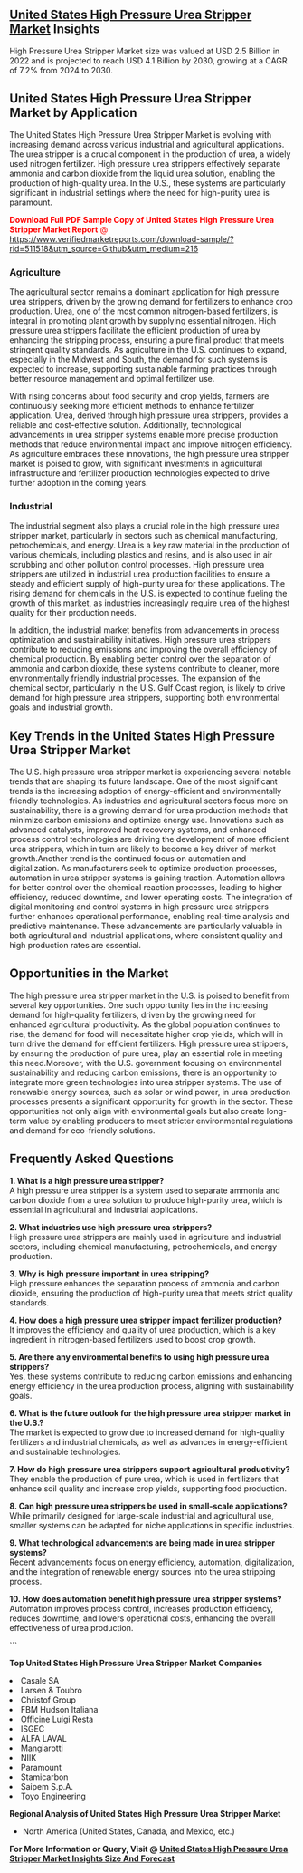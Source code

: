 <h2><a href="https://www.verifiedmarketreports.com/download-sample/?rid=511518&amp;utm_source=Github&amp;utm_medium=216" target="_blank">United States High Pressure Urea Stripper Market</a> Insights</h2><p>High Pressure Urea Stripper Market size was valued at USD 2.5 Billion in 2022 and is projected to reach USD 4.1 Billion by 2030, growing at a CAGR of 7.2% from 2024 to 2030.</p><p><h2>United States High Pressure Urea Stripper Market by Application</h2>The United States High Pressure Urea Stripper Market is evolving with increasing demand across various industrial and agricultural applications. The urea stripper is a crucial component in the production of urea, a widely used nitrogen fertilizer. High pressure urea strippers effectively separate ammonia and carbon dioxide from the liquid urea solution, enabling the production of high-quality urea. In the U.S., these systems are particularly significant in industrial settings where the need for high-purity urea is paramount. <p><span class=""><span style="color: #ff0000;"><strong>Download Full PDF Sample Copy of United States High Pressure Urea Stripper Market Report</strong> @ </span><a href="https://www.verifiedmarketreports.com/download-sample/?rid=511518&amp;utm_source=Github&amp;utm_medium=216" target="_blank">https://www.verifiedmarketreports.com/download-sample/?rid=511518&amp;utm_source=Github&amp;utm_medium=216</a></span></p><h3>Agriculture</h3><p>The agricultural sector remains a dominant application for high pressure urea strippers, driven by the growing demand for fertilizers to enhance crop production. Urea, one of the most common nitrogen-based fertilizers, is integral in promoting plant growth by supplying essential nitrogen. High pressure urea strippers facilitate the efficient production of urea by enhancing the stripping process, ensuring a pure final product that meets stringent quality standards. As agriculture in the U.S. continues to expand, especially in the Midwest and South, the demand for such systems is expected to increase, supporting sustainable farming practices through better resource management and optimal fertilizer use.</p><p>With rising concerns about food security and crop yields, farmers are continuously seeking more efficient methods to enhance fertilizer application. Urea, derived through high pressure urea strippers, provides a reliable and cost-effective solution. Additionally, technological advancements in urea stripper systems enable more precise production methods that reduce environmental impact and improve nitrogen efficiency. As agriculture embraces these innovations, the high pressure urea stripper market is poised to grow, with significant investments in agricultural infrastructure and fertilizer production technologies expected to drive further adoption in the coming years.</p><h3>Industrial</h3><p>The industrial segment also plays a crucial role in the high pressure urea stripper market, particularly in sectors such as chemical manufacturing, petrochemicals, and energy. Urea is a key raw material in the production of various chemicals, including plastics and resins, and is also used in air scrubbing and other pollution control processes. High pressure urea strippers are utilized in industrial urea production facilities to ensure a steady and efficient supply of high-purity urea for these applications. The rising demand for chemicals in the U.S. is expected to continue fueling the growth of this market, as industries increasingly require urea of the highest quality for their production needs.</p><p>In addition, the industrial market benefits from advancements in process optimization and sustainability initiatives. High pressure urea strippers contribute to reducing emissions and improving the overall efficiency of chemical production. By enabling better control over the separation of ammonia and carbon dioxide, these systems contribute to cleaner, more environmentally friendly industrial processes. The expansion of the chemical sector, particularly in the U.S. Gulf Coast region, is likely to drive demand for high pressure urea strippers, supporting both environmental goals and industrial growth.</p><h2>Key Trends in the United States High Pressure Urea Stripper Market</h2>The U.S. high pressure urea stripper market is experiencing several notable trends that are shaping its future landscape. One of the most significant trends is the increasing adoption of energy-efficient and environmentally friendly technologies. As industries and agricultural sectors focus more on sustainability, there is a growing demand for urea production methods that minimize carbon emissions and optimize energy use. Innovations such as advanced catalysts, improved heat recovery systems, and enhanced process control technologies are driving the development of more efficient urea strippers, which in turn are likely to become a key driver of market growth.Another trend is the continued focus on automation and digitalization. As manufacturers seek to optimize production processes, automation in urea stripper systems is gaining traction. Automation allows for better control over the chemical reaction processes, leading to higher efficiency, reduced downtime, and lower operating costs. The integration of digital monitoring and control systems in high pressure urea strippers further enhances operational performance, enabling real-time analysis and predictive maintenance. These advancements are particularly valuable in both agricultural and industrial applications, where consistent quality and high production rates are essential.<h2>Opportunities in the Market</h2>The high pressure urea stripper market in the U.S. is poised to benefit from several key opportunities. One such opportunity lies in the increasing demand for high-quality fertilizers, driven by the growing need for enhanced agricultural productivity. As the global population continues to rise, the demand for food will necessitate higher crop yields, which will in turn drive the demand for efficient fertilizers. High pressure urea strippers, by ensuring the production of pure urea, play an essential role in meeting this need.Moreover, with the U.S. government focusing on environmental sustainability and reducing carbon emissions, there is an opportunity to integrate more green technologies into urea stripper systems. The use of renewable energy sources, such as solar or wind power, in urea production processes presents a significant opportunity for growth in the sector. These opportunities not only align with environmental goals but also create long-term value by enabling producers to meet stricter environmental regulations and demand for eco-friendly solutions.<h2>Frequently Asked Questions</h2><p><b>1. What is a high pressure urea stripper?</b><br> A high pressure urea stripper is a system used to separate ammonia and carbon dioxide from a urea solution to produce high-purity urea, which is essential in agricultural and industrial applications.</p><p><b>2. What industries use high pressure urea strippers?</b><br> High pressure urea strippers are mainly used in agriculture and industrial sectors, including chemical manufacturing, petrochemicals, and energy production.</p><p><b>3. Why is high pressure important in urea stripping?</b><br> High pressure enhances the separation process of ammonia and carbon dioxide, ensuring the production of high-purity urea that meets strict quality standards.</p><p><b>4. How does a high pressure urea stripper impact fertilizer production?</b><br> It improves the efficiency and quality of urea production, which is a key ingredient in nitrogen-based fertilizers used to boost crop growth.</p><p><b>5. Are there any environmental benefits to using high pressure urea strippers?</b><br> Yes, these systems contribute to reducing carbon emissions and enhancing energy efficiency in the urea production process, aligning with sustainability goals.</p><p><b>6. What is the future outlook for the high pressure urea stripper market in the U.S.?</b><br> The market is expected to grow due to increased demand for high-quality fertilizers and industrial chemicals, as well as advances in energy-efficient and sustainable technologies.</p><p><b>7. How do high pressure urea strippers support agricultural productivity?</b><br> They enable the production of pure urea, which is used in fertilizers that enhance soil quality and increase crop yields, supporting food production.</p><p><b>8. Can high pressure urea strippers be used in small-scale applications?</b><br> While primarily designed for large-scale industrial and agricultural use, smaller systems can be adapted for niche applications in specific industries.</p><p><b>9. What technological advancements are being made in urea stripper systems?</b><br> Recent advancements focus on energy efficiency, automation, digitalization, and the integration of renewable energy sources into the urea stripping process.</p><p><b>10. How does automation benefit high pressure urea stripper systems?</b><br> Automation improves process control, increases production efficiency, reduces downtime, and lowers operational costs, enhancing the overall effectiveness of urea production.</p>```</p><p><strong>Top United States High Pressure Urea Stripper Market Companies</strong></p><div data-test-id=""><p><li>Casale SA</li><li> Larsen & Toubro</li><li> Christof Group</li><li> FBM Hudson Italiana</li><li> Officine Luigi Resta</li><li> ISGEC</li><li> ALFA LAVAL</li><li> Mangiarotti</li><li> NIIK</li><li> Paramount</li><li> Stamicarbon</li><li> Saipem S.p.A.</li><li> Toyo Engineering</li></p><div><strong>Regional Analysis of&nbsp;United States High Pressure Urea Stripper Market</strong></div><ul><li dir="ltr"><p dir="ltr">North America&nbsp;(United States, Canada, and Mexico, etc.)</p></li></ul><p><strong>For More Information or Query, Visit @&nbsp;</strong><strong><a href="https://www.verifiedmarketreports.com/product/high-pressure-urea-stripper-market/?utm_source=Github&amp;utm_medium=216" target="_blank">United States High Pressure Urea Stripper Market Insights Size And Forecast</a></strong></p></div>
